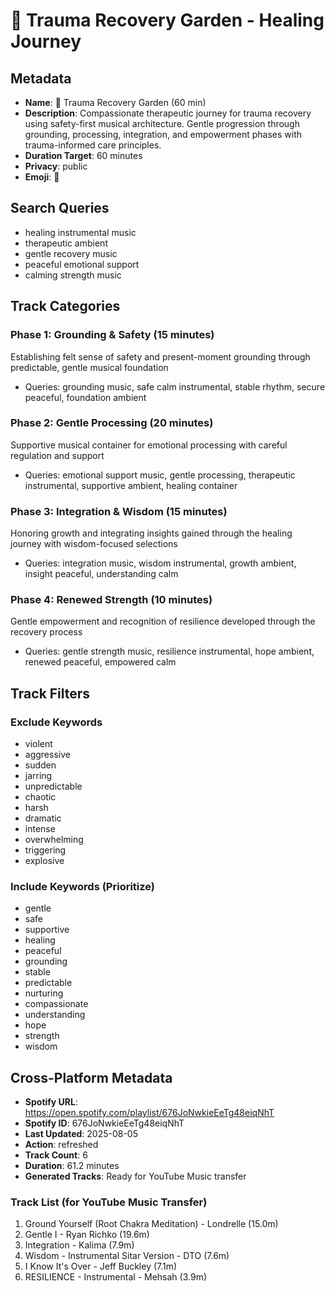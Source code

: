 # 🌱 Trauma Recovery Garden - Healing Journey

## Metadata

- **Name**: 🌱 Trauma Recovery Garden (60 min)
- **Description**: Compassionate therapeutic journey for trauma recovery using safety-first musical architecture. Gentle progression through grounding, processing, integration, and empowerment phases with trauma-informed care principles.
- **Duration Target**: 60 minutes
- **Privacy**: public
- **Emoji**: 🌱

## Search Queries

- healing instrumental music
- therapeutic ambient
- gentle recovery music
- peaceful emotional support
- calming strength music

## Track Categories

### Phase 1: Grounding & Safety (15 minutes)

Establishing felt sense of safety and present-moment grounding through predictable, gentle musical foundation

- Queries: grounding music, safe calm instrumental, stable rhythm, secure peaceful, foundation ambient

### Phase 2: Gentle Processing (20 minutes)

Supportive musical container for emotional processing with careful regulation and support

- Queries: emotional support music, gentle processing, therapeutic instrumental, supportive ambient, healing container

### Phase 3: Integration & Wisdom (15 minutes)

Honoring growth and integrating insights gained through the healing journey with wisdom-focused selections

- Queries: integration music, wisdom instrumental, growth ambient, insight peaceful, understanding calm

### Phase 4: Renewed Strength (10 minutes)

Gentle empowerment and recognition of resilience developed through the recovery process

- Queries: gentle strength music, resilience instrumental, hope ambient, renewed peaceful, empowered calm

## Track Filters

### Exclude Keywords

- violent
- aggressive
- sudden
- jarring
- unpredictable
- chaotic
- harsh
- dramatic
- intense
- overwhelming
- triggering
- explosive

### Include Keywords (Prioritize)

- gentle
- safe
- supportive
- healing
- peaceful
- grounding
- stable
- predictable
- nurturing
- compassionate
- understanding
- hope
- strength
- wisdom

## Cross-Platform Metadata
- **Spotify URL**: https://open.spotify.com/playlist/676JoNwkieEeTg48eiqNhT
- **Spotify ID**: 676JoNwkieEeTg48eiqNhT
- **Last Updated**: 2025-08-05
- **Action**: refreshed
- **Track Count**: 6
- **Duration**: 61.2 minutes
- **Generated Tracks**: Ready for YouTube Music transfer

### Track List (for YouTube Music Transfer)
 1. Ground Yourself (Root Chakra Meditation) - Londrelle (15.0m)
 2. Gentle I - Ryan Richko (19.6m)
 3. Integration - Kalima (7.9m)
 4. Wisdom - Instrumental Sitar Version - DTO (7.6m)
 5. I Know It's Over - Jeff Buckley (7.1m)
 6. RESILIENCE - Instrumental - Mehsah (3.9m)
